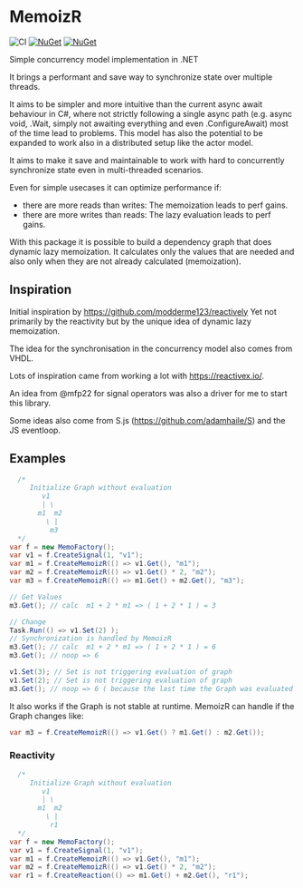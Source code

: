 # MemoizR

![CI](https://github.com/timonkrebs/MemoizR/workflows/.NET/badge.svg)
[![NuGet](https://img.shields.io/nuget/dt/memoizr.svg)](https://www.nuget.org/packages/memoizr) 
[![NuGet](https://img.shields.io/nuget/vpre/memoizr.svg)](https://www.nuget.org/packages/memoizr)

Simple concurrency model implementation in .NET

It brings a performant and save way to synchronize state over multiple threads.

It aims to be simpler and more intuitive than the current async await behaviour in C#, where not strictly following a single async path (e.g. async void, .Wait, simply not awaiting everything and even .ConfigureAwait) most of the time lead to problems. This model has also the potential to be expanded to work also in a distributed setup like the actor model.

It aims to make it save and maintainable to work with hard to concurrently synchronize state even in multi-threaded scenarios. 

Even for simple usecases it can optimize performance if:
- there are more reads than writes: The memoization leads to perf gains.
- there are more writes than reads: The lazy evaluation leads to perf gains.

With this package it is possible to build a dependency graph that does dynamic lazy memoization. 
It calculates only the values that are needed and also only when they are not already calculated (memoization).

## Inspiration

Initial inspiration by https://github.com/modderme123/reactively
Yet not primarily by the reactivity but by the unique idea of dynamic lazy memoization.

The idea for the synchronisation in the concurrency model also comes from VHDL.

Lots of inspiration came from working a lot with https://reactivex.io/.

An idea from @mfp22 for signal operators was also a driver for me to start this library.

Some ideas also come from S.js (https://github.com/adamhaile/S) and the JS eventloop.


## Examples
```cs
  /*
     Initialize Graph without evaluation
        v1
        | \ 
       m1  m2
         \ |
          m3
  */
var f = new MemoFactory();
var v1 = f.CreateSignal(1, "v1");
var m1 = f.CreateMemoizR(() => v1.Get(), "m1");
var m2 = f.CreateMemoizR(() => v1.Get() * 2, "m2");
var m3 = f.CreateMemoizR(() => m1.Get() + m2.Get(), "m3");

// Get Values
m3.Get(); // calc  m1 + 2 * m1 => ( 1 + 2 * 1 ) = 3

// Change
Task.Run(() => v1.Set(2) );
// Synchronization is handled by MemoizR
m3.Get(); // calc  m1 + 2 * m1 => ( 1 + 2 * 1 ) = 6
m3.Get(); // noop => 6

v1.Set(3); // Set is not triggering evaluation of graph
v1.Set(2); // Set is not triggering evaluation of graph
m3.Get(); // noop => 6 ( because the last time the Graph was evaluated v1 was already 2 )
```

It also works if the Graph is not stable at runtime. MemoizR can handle if the Graph changes like:
```cs
var m3 = f.CreateMemoizR(() => v1.Get() ? m1.Get() : m2.Get());
```

### Reactivity

```cs
  /*
     Initialize Graph without evaluation
        v1
        | \ 
       m1  m2
         \ |
          r1
  */
var f = new MemoFactory();
var v1 = f.CreateSignal(1, "v1");
var m1 = f.CreateMemoizR(() => v1.Get(), "m1");
var m2 = f.CreateMemoizR(() => v1.Get() * 2, "m2");
var r1 = f.CreateReaction(() => m1.Get() + m2.Get(), "r1");
```